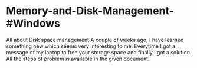 # Memory-and-Disk-Management- #Windows
All about Disk space management 
A couple of weeks ago, I have learned something new which seems very interesting to me. Everytime I got a message of my laptop to free your storage space and finally I got a solution. All the steps of problem is available in the given document. 
